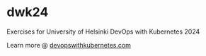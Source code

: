 # dwk24

Exercises for University of Helsinki DevOps with Kubernetes 2024

Learn more @ [devopswithkubernetes.com](https://devopswithkubernetes.com/)
